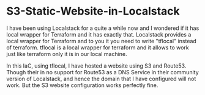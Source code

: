 # S3-Static-Website-in-Localstack

I have been using Localstack for a quite a while now and I wondered if it has local wrapper for Terraform and it has exactly that.
Localstack provides a local wrapper for Terraform and to you it you need to write "tflocal" instead of terraform.
tflocal is a local wrapper for terraform and it allows to work just like terraform only it is in our local machine.

In this IaC, using tflocal, I have hosted a website using S3 and Route53.
Though their in no support for Route53 as a DNS Service in their community version of Localstack, and hence the domain that I have configured will not work.
But the S3 website configuration works perfectly fine.
